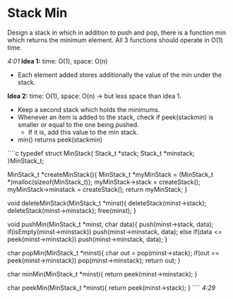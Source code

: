 # Stack Min

Design a stack in which in addition to push and pop, there is a function min which returns the minimum element. All 3 functions should operate in O(1) time.

*4:01*
**Idea 1:** time: O(1), space: O(n)
- Each element added stores additionally the value of the min under the stack.

**Idea 2:** time: O(1), space: O(n) -> but less space than idea 1.
- Keep a second stack which holds the minimums. 
- Whenever an item is added to the stack, check if peek(stackmin) is smaller or equal to the one being pushed.
    + If it is, add this value to the min stack.
- min() returns peek(stackmin)

´´´´c
typedef struct MinStack{
    Stack_t *stack;
    Stack_t *minstack;
}MinStack_t;

MinStack_t *createMinStack(){
    MinStack_t *myMinStack = (MinStack_t *)malloc(sizeof(MinStack_t));
    myMinStack->stack = createStack();
    myMinStack->minstack = createStack();
    return myMinStack;
}

void deleteMinStack(MinStack_t *minst){
    deleteStack(minst->stack);
    deleteStack(minst->minstack);
    free(minst);
}

void pushMin(MinStack_t *minst, char data){
    push(minst->stack, data);
    if(isEmpty(minst->minstack))
        push(minst->minstack, data);
    else if(data <= peek(minst->minstack))
        push(minst->minstack, data);
}

 char popMin(MinStack_t *minst){
    char out = pop(minst->stack);
    if(out == peek(minst->minstack))
        pop(minst->minstack);
    return out;
 }

char minMin(MinStack_t *minst){
    return peek(minst->minstack);
}

char peekMin(MinStack_t *minst){
    return peek(minst->stack);
}
´´´´
*4:29*